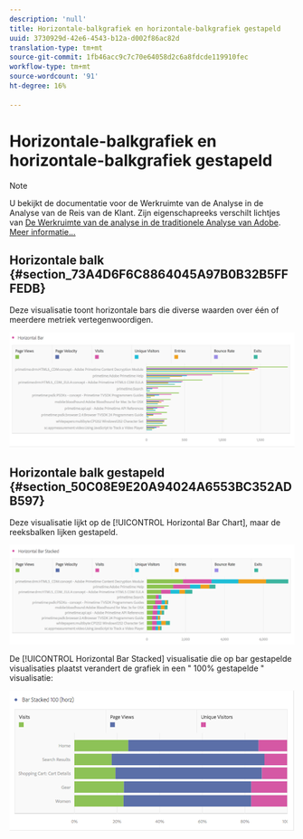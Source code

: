 ```yaml
---
description: 'null'
title: Horizontale-balkgrafiek en horizontale-balkgrafiek gestapeld
uuid: 3730929d-42e6-4543-b12a-d002f86ac82d
translation-type: tm+mt
source-git-commit: 1fb46acc9c7c70e64058d2c6a8fdcde119910fec
workflow-type: tm+mt
source-wordcount: '91'
ht-degree: 16%

---
```



# Horizontale-balkgrafiek en horizontale-balkgrafiek gestapeld

>[!NOTE]
>
>U bekijkt de documentatie voor de Werkruimte van de Analyse in de Analyse van de Reis van de Klant. Zijn eigenschapreeks verschilt lichtjes van [De Werkruimte van de analyse in de traditionele Analyse van Adobe](https://docs.adobe.com/content/help/en/analytics/analyze/analysis-workspace/home.html). [Meer informatie...](/help/getting-started/cja-aa.md)

## Horizontale balk {#section_73A4D6F6C8864045A97B0B32B5FFFEDB}

Deze visualisatie toont horizontale bars die diverse waarden over één of meerdere metriek vertegenwoordigen.

![](assets/horizontal_bar.png)

## Horizontale balk gestapeld {#section_50C08E9E20A94024A6553BC352ADB597}

Deze visualisatie lijkt op de [!UICONTROL Horizontal Bar Chart], maar de reeksbalken lijken gestapeld.

![](assets/horizontal-bar-stacked.png)

De [!UICONTROL Horizontal Bar Stacked] visualisatie die op bar gestapelde visualisaties plaatst verandert de grafiek in een &quot; 100% gestapelde &quot; visualisatie:

![](assets/horizstacked100.png)


